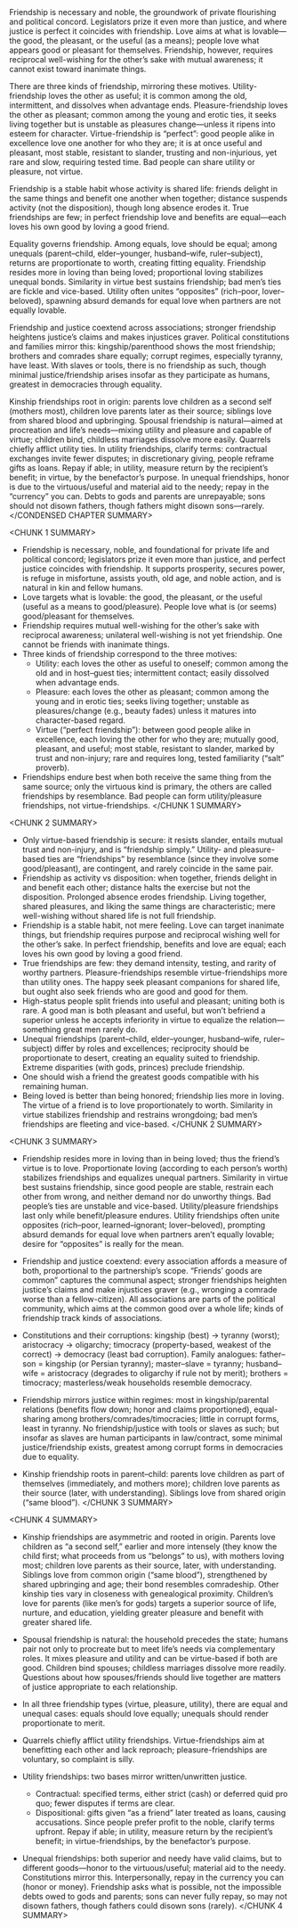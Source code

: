 <CONDENSED CHAPTER SUMMARY>
Friendship is necessary and noble, the groundwork of private flourishing and political concord. Legislators prize it even more than justice, and where justice is perfect it coincides with friendship. Love aims at what is lovable—the good, the pleasant, or the useful (as a means); people love what appears good or pleasant for themselves. Friendship, however, requires reciprocal well-wishing for the other’s sake with mutual awareness; it cannot exist toward inanimate things.

There are three kinds of friendship, mirroring these motives. Utility-friendship loves the other as useful; it is common among the old, intermittent, and dissolves when advantage ends. Pleasure-friendship loves the other as pleasant; common among the young and erotic ties, it seeks living together but is unstable as pleasures change—unless it ripens into esteem for character. Virtue-friendship is “perfect”: good people alike in excellence love one another for who they are; it is at once useful and pleasant, most stable, resistant to slander, trusting and non-injurious, yet rare and slow, requiring tested time. Bad people can share utility or pleasure, not virtue.

Friendship is a stable habit whose activity is shared life: friends delight in the same things and benefit one another when together; distance suspends activity (not the disposition), though long absence erodes it. True friendships are few; in perfect friendship love and benefits are equal—each loves his own good by loving a good friend.

Equality governs friendship. Among equals, love should be equal; among unequals (parent–child, elder–younger, husband–wife, ruler–subject), returns are proportionate to worth, creating fitting equality. Friendship resides more in loving than being loved; proportional loving stabilizes unequal bonds. Similarity in virtue best sustains friendship; bad men’s ties are fickle and vice-based. Utility often unites “opposites” (rich–poor, lover–beloved), spawning absurd demands for equal love when partners are not equally lovable.

Friendship and justice coextend across associations; stronger friendship heightens justice’s claims and makes injustices graver. Political constitutions and families mirror this: kingship/parenthood shows the most friendship; brothers and comrades share equally; corrupt regimes, especially tyranny, have least. With slaves or tools, there is no friendship as such, though minimal justice/friendship arises insofar as they participate as humans, greatest in democracies through equality.

Kinship friendships root in origin: parents love children as a second self (mothers most), children love parents later as their source; siblings love from shared blood and upbringing. Spousal friendship is natural—aimed at procreation and life’s needs—mixing utility and pleasure and capable of virtue; children bind, childless marriages dissolve more easily. Quarrels chiefly afflict utility ties. In utility friendships, clarify terms: contractual exchanges invite fewer disputes; in discretionary giving, people reframe gifts as loans. Repay if able; in utility, measure return by the recipient’s benefit; in virtue, by the benefactor’s purpose. In unequal friendships, honor is due to the virtuous/useful and material aid to the needy; repay in the “currency” you can. Debts to gods and parents are unrepayable; sons should not disown fathers, though fathers might disown sons—rarely.
</CONDENSED CHAPTER SUMMARY>

<CHUNK 1 SUMMARY>
- Friendship is necessary, noble, and foundational for private life and political concord; legislators prize it even more than justice, and perfect justice coincides with friendship. It supports prosperity, secures power, is refuge in misfortune, assists youth, old age, and noble action, and is natural in kin and fellow humans.
- Love targets what is lovable: the good, the pleasant, or the useful (useful as a means to good/pleasure). People love what is (or seems) good/pleasant for themselves.
- Friendship requires mutual well-wishing for the other’s sake with reciprocal awareness; unilateral well-wishing is not yet friendship. One cannot be friends with inanimate things.
- Three kinds of friendship correspond to the three motives:
  - Utility: each loves the other as useful to oneself; common among the old and in host–guest ties; intermittent contact; easily dissolved when advantage ends.
  - Pleasure: each loves the other as pleasant; common among the young and in erotic ties; seeks living together; unstable as pleasures/change (e.g., beauty fades) unless it matures into character-based regard.
  - Virtue (“perfect friendship”): between good people alike in excellence, each loving the other for who they are; mutually good, pleasant, and useful; most stable, resistant to slander, marked by trust and non-injury; rare and requires long, tested familiarity (“salt” proverb).
- Friendships endure best when both receive the same thing from the same source; only the virtuous kind is primary, the others are called friendships by resemblance. Bad people can form utility/pleasure friendships, not virtue-friendships.
</CHUNK 1 SUMMARY>

<CHUNK 2 SUMMARY>
- Only virtue-based friendship is secure: it resists slander, entails mutual trust and non-injury, and is “friendship simply.” Utility- and pleasure-based ties are “friendships” by resemblance (since they involve some good/pleasant), are contingent, and rarely coincide in the same pair.
- Friendship as activity vs disposition: when together, friends delight in and benefit each other; distance halts the exercise but not the disposition. Prolonged absence erodes friendship. Living together, shared pleasures, and liking the same things are characteristic; mere well-wishing without shared life is not full friendship.
- Friendship is a stable habit, not mere feeling. Love can target inanimate things, but friendship requires purpose and reciprocal wishing well for the other’s sake. In perfect friendship, benefits and love are equal; each loves his own good by loving a good friend.
- True friendships are few: they demand intensity, testing, and rarity of worthy partners. Pleasure-friendships resemble virtue-friendships more than utility ones. The happy seek pleasant companions for shared life, but ought also seek friends who are good and good for them.
- High-status people split friends into useful and pleasant; uniting both is rare. A good man is both pleasant and useful, but won’t befriend a superior unless he accepts inferiority in virtue to equalize the relation—something great men rarely do.
- Unequal friendships (parent–child, elder–younger, husband–wife, ruler–subject) differ by roles and excellences; reciprocity should be proportionate to desert, creating an equality suited to friendship. Extreme disparities (with gods, princes) preclude friendship.
- One should wish a friend the greatest goods compatible with his remaining human.
- Being loved is better than being honored; friendship lies more in loving. The virtue of a friend is to love proportionately to worth. Similarity in virtue stabilizes friendship and restrains wrongdoing; bad men’s friendships are fleeting and vice-based.
</CHUNK 2 SUMMARY>

<CHUNK 3 SUMMARY>
- Friendship resides more in loving than in being loved; thus the friend’s virtue is to love. Proportionate loving (according to each person’s worth) stabilizes friendships and equalizes unequal partners. Similarity in virtue best sustains friendship, since good people are stable, restrain each other from wrong, and neither demand nor do unworthy things. Bad people’s ties are unstable and vice-based. Utility/pleasure friendships last only while benefit/pleasure endures. Utility friendships often unite opposites (rich–poor, learned–ignorant; lover–beloved), prompting absurd demands for equal love when partners aren’t equally lovable; desire for “opposites” is really for the mean.

- Friendship and justice coextend: every association affords a measure of both, proportional to the partnership’s scope. “Friends’ goods are common” captures the communal aspect; stronger friendships heighten justice’s claims and make injustices graver (e.g., wronging a comrade worse than a fellow-citizen). All associations are parts of the political community, which aims at the common good over a whole life; kinds of friendship track kinds of associations.

- Constitutions and their corruptions: kingship (best) → tyranny (worst); aristocracy → oligarchy; timocracy (property-based, weakest of the correct) → democracy (least bad corruption). Family analogues: father–son = kingship (or Persian tyranny); master–slave = tyranny; husband–wife = aristocracy (degrades to oligarchy if rule not by merit); brothers = timocracy; masterless/weak households resemble democracy.

- Friendship mirrors justice within regimes: most in kingship/parental relations (benefits flow down; honor and claims proportioned), equal-sharing among brothers/comrades/timocracies; little in corrupt forms, least in tyranny. No friendship/justice with tools or slaves as such; but insofar as slaves are human participants in law/contract, some minimal justice/friendship exists, greatest among corrupt forms in democracies due to equality.

- Kinship friendship roots in parent–child: parents love children as part of themselves (immediately, and mothers more); children love parents as their source (later, with understanding). Siblings love from shared origin (“same blood”).
</CHUNK 3 SUMMARY>

<CHUNK 4 SUMMARY>
- Kinship friendships are asymmetric and rooted in origin. Parents love children as “a second self,” earlier and more intensely (they know the child first; what proceeds from us “belongs” to us), with mothers loving most; children love parents as their source, later, with understanding. Siblings love from common origin (“same blood”), strengthened by shared upbringing and age; their bond resembles comradeship. Other kinship ties vary in closeness with genealogical proximity. Children’s love for parents (like men’s for gods) targets a superior source of life, nurture, and education, yielding greater pleasure and benefit with greater shared life.

- Spousal friendship is natural: the household precedes the state; humans pair not only to procreate but to meet life’s needs via complementary roles. It mixes pleasure and utility and can be virtue-based if both are good. Children bind spouses; childless marriages dissolve more readily. Questions about how spouses/friends should live together are matters of justice appropriate to each relationship.

- In all three friendship types (virtue, pleasure, utility), there are equal and unequal cases: equals should love equally; unequals should render proportionate to merit.

- Quarrels chiefly afflict utility friendships. Virtue-friendships aim at benefitting each other and lack reproach; pleasure-friendships are voluntary, so complaint is silly.

- Utility friendships: two bases mirror written/unwritten justice.
  - Contractual: specified terms, either strict (cash) or deferred quid pro quo; fewer disputes if terms are clear.
  - Dispositional: gifts given “as a friend” later treated as loans, causing accusations. Since people prefer profit to the noble, clarify terms upfront. Repay if able; in utility, measure return by the recipient’s benefit; in virtue-friendships, by the benefactor’s purpose.

- Unequal friendships: both superior and needy have valid claims, but to different goods—honor to the virtuous/useful; material aid to the needy. Constitutions mirror this. Interpersonally, repay in the currency you can (honor or money). Friendship asks what is possible, not the impossible debts owed to gods and parents; sons can never fully repay, so may not disown fathers, though fathers could disown sons (rarely).
</CHUNK 4 SUMMARY>